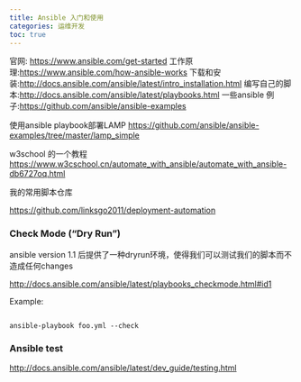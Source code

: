 ```yaml
---
title: Ansible 入门和使用
categories: 运维开发
toc: true
---
```


官网: https://www.ansible.com/get-started
工作原理:https://www.ansible.com/how-ansible-works
下载和安装:http://docs.ansible.com/ansible/latest/intro_installation.html
编写自己的脚本:http://docs.ansible.com/ansible/latest/playbooks.html
一些ansible 例子:https://github.com/ansible/ansible-examples

使用ansible playbook部署LAMP
https://github.com/ansible/ansible-examples/tree/master/lamp_simple

w3school 的一个教程 https://www.w3cschool.cn/automate_with_ansible/automate_with_ansible-db6727oq.html


我的常用脚本仓库

https://github.com/linksgo2011/deployment-automation

### Check Mode (“Dry Run”)

ansible version 1.1 后提供了一种dryrun环境，使得我们可以测试我们的脚本而不造成任何changes

http://docs.ansible.com/ansible/latest/playbooks_checkmode.html#id1


Example:

```

ansible-playbook foo.yml --check

```

### Ansible test 

http://docs.ansible.com/ansible/latest/dev_guide/testing.html

 
